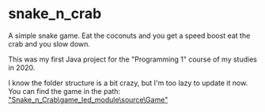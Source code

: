 # snake_n_crab
A simple snake game. Eat the coconuts and you get a speed boost eat the crab and you slow down.

This was my first Java project for the "Programming 1" course of my studies in 2020.

I know the folder structure is a bit crazy, but I'm too lazy to update it now. You can find the game in the path:  
["Snake_n_Crab\game_led_module\source\Game"](https://github.com/phillipgraf/snake_n_crab/tree/main/Snake_n_Crab/game_led_module/source/Game)
